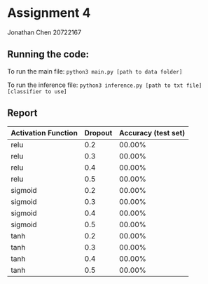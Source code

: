 # Assignment 4

Jonathan Chen
20722167

## Running the code:
To run the main file:
```python3 main.py [path to data folder]``` 

To run the inference file:
```python3 inference.py [path to txt file] [classifier to use]```

## Report

| Activation Function | Dropout    | Accuracy (test set)|
| --------------------| :--------- | ------------------ |
| relu                | 0.2        | 00.00%             |
| relu                | 0.3        | 00.00%             |
| relu                | 0.4        | 00.00%             |
| relu                | 0.5        | 00.00%             |
| sigmoid             | 0.2        | 00.00%             |
| sigmoid             | 0.3        | 00.00%             |
| sigmoid             | 0.4        | 00.00%             |
| sigmoid             | 0.5        | 00.00%             |
| tanh                | 0.2        | 00.00%             |
| tanh                | 0.3        | 00.00%             |
| tanh                | 0.4        | 00.00%             |
| tanh                | 0.5        | 00.00%             |
